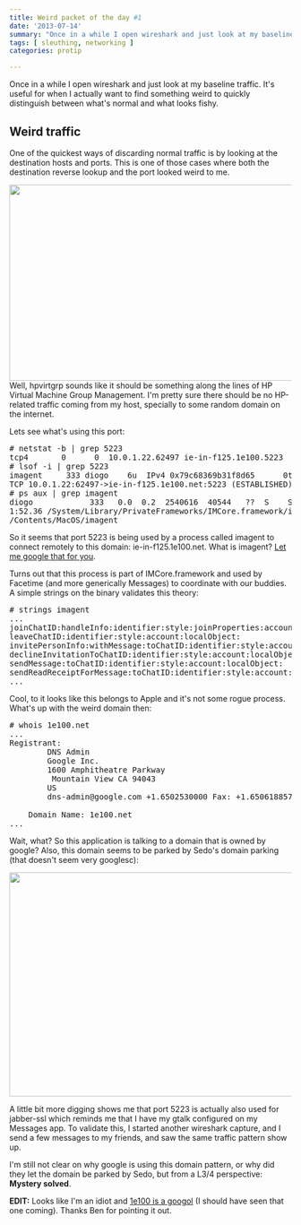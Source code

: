 ```yaml
---
title: Weird packet of the day #1
date: '2013-07-14'
summary: "Once in a while I open wireshark and just look at my baseline traffic. It's useful for when I actually want to find something weird to quickly distinguish between what's normal and what looks fishy."
tags: [ sleuthing, networking ]
categories: protip

---
```


Once in a while I open wireshark and just look at my baseline traffic. It's useful for when I actually want to find something weird to quickly distinguish between what's normal and what looks fishy.

## Weird traffic

One of the quickest ways of discarding normal traffic is by looking at the destination hosts and ports. This is one of those cases where both the destination reverse lookup and the port looked weird to me.

<img src="{{urls.media}}/wpotd1.png" width="1000" height="350" style="float:right;"/>

Well, hpvirtgrp sounds like it should be something along the lines of HP Virtual Machine Group Management. I'm pretty sure there should be no HP-related traffic coming from my host, specially to some random domain on the internet.

Lets see what's using this port:

<pre>
# netstat -b | grep 5223
tcp4       0      0  10.0.1.22.62497 ie-in-f125.1e100.5223  ESTABLISHED
# lsof -i | grep 5223
imagent     333 diogo    6u  IPv4 0x79c68369b31f8d65      0t0  
TCP 10.0.1.22:62497->ie-in-f125.1e100.net:5223 (ESTABLISHED)
# ps aux | grep imagent
diogo            333   0.0  0.2  2540616  40544   ??  S    Sun02PM   
1:52.36 /System/Library/PrivateFrameworks/IMCore.framework/imagent.app
/Contents/MacOS/imagent
</pre>

So it seems that port 5223 is being used by a process called imagent to connect remotely to this domain: ie-in-f125.1e100.net. What is imagent? [Let me google that for you](http://lmgtfy.com/?q=imagent).

Turns out that this process is part of IMCore.framework and used by Facetime (and more generically Messages) to coordinate with our buddies. A simple strings on the binary validates this theory:

<pre>
# strings imagent
...
joinChatID:handleInfo:identifier:style:joinProperties:account:localObject:
leaveChatID:identifier:style:account:localObject:
invitePersonInfo:withMessage:toChatID:identifier:style:account:localObject:
declineInvitationToChatID:identifier:style:account:localObject:
sendMessage:toChatID:identifier:style:account:localObject:
sendReadReceiptForMessage:toChatID:identifier:style:account:localObject:
...
</pre>

Cool, to it looks like this belongs to Apple and it's not some rogue process. What's up with the weird domain then:

<pre>
# whois 1e100.net
...
Registrant:
        DNS Admin
        Google Inc.
        1600 Amphitheatre Parkway
         Mountain View CA 94043
        US
        dns-admin@google.com +1.6502530000 Fax: +1.6506188571

    Domain Name: 1e100.net
...
</pre>

Wait, what? So this application is talking to a domain that is owned by google? Also, this domain seems to be parked by Sedo's domain parking (that doesn't seem very googlesc):

<img src="http://s24.postimg.org/ycb7lg7w5/Screen_Shot_2013_07_14_at_11_39_40_AM.png" style="center" width="600" height="400"/>

A little bit more digging shows me that port 5223 is actually also used for jabber-ssl which reminds me that I have my gtalk configured on my Messages app. To validate this, I started another wireshark capture, and I send a few messages to my friends, and saw the same traffic pattern show up. 

I'm still not clear on why google is using this domain pattern, or why did they let the domain be parked by Sedo, but from a L3/4 perspective: <b>Mystery solved</b>.

<b>EDIT:</b> Looks like I'm an idiot and [1e100 is a googol](http://www.seroundtable.com/archives/021639.html) (I should have seen that one coming). Thanks Ben for pointing it out.

